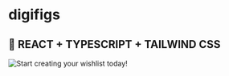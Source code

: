 # digifigs

## 🚀 REACT + TYPESCRIPT + TAILWIND CSS

![Start creating your wishlist today!](https://i.ibb.co/X3R2Gsk/digifigs.png)
